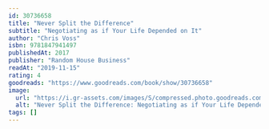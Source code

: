 ```yaml
---
id: 30736658
title: "Never Split the Difference"
subtitle: "Negotiating as if Your Life Depended on It"
author: "Chris Voss"
isbn: 9781847941497
publishedAt: 2017
publisher: "Random House Business"
readAt: "2019-11-15"
rating: 4
goodreads: "https://www.goodreads.com/book/show/30736658"
image:
  url: "https://i.gr-assets.com/images/S/compressed.photo.goodreads.com/books/1490567231l/30736658._SY475_.jpg"
  alt: "Never Split the Difference: Negotiating as if Your Life Depended on It"
tags: []
---
```


